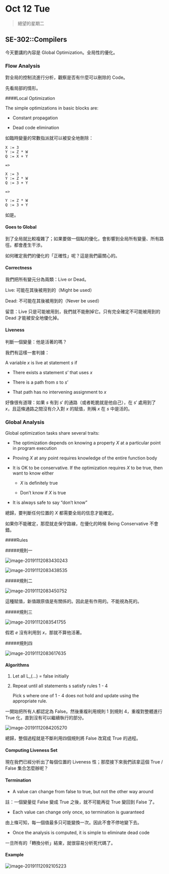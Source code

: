 # Oct 12 Tue

>    絕望的星期二

## SE-302::Compilers

今天要講的內容是 Global Optimization。全局性的優化。

### Flow Analysis

對全局的控制流進行分析，觀察是否有什麼可以刪除的 Code。

先看局部的情形。

####Local Optimization

The simple optimizations in basic blocks are: 

-   Constant propagation

-   Dead code elimination

如臨時變量的常數指派就可以被安全地刪除：

```tiger
X := 3
Y := Z * W
Q := X + Y

=>

X := 3
Y := Z * W
Q := 3 + Y

=>

Y := Z * W
Q := 3 + Y
```

如是。

#### Goes to Global

到了全局就比較複雜了；如果要做一個點的優化，會影響到全局所有變量、所有路徑。都會產生干涉。

如何確定我們的優化的「正確性」呢？這是我們最關心的。

#### Correctness

我們把所有變元分為兩類：Live or Dead。

Live: 可能在其後被用到的（Might be used）

Dead: 不可能在其後被用到的（Never be used）

留意：Live 只是可能被用到，我們就不能刪掉它。只有完全確定不可能被用到的 Dead 才能被安全地優化掉。

#### Liveness

判斷一個變量：他是活著的嗎？

我們有這樣一套判據：

A variable $x$ is live at statement $s$ if

-   There exists a statement $s’$ that uses $x$

-   There is a path from $s$ to $s’$

-   That path has no intervening assignment to $x$

好像很有道理：如果 $s$ 有到 $s'$ 的通路（或者乾脆就是他自己），在 $s'$ 處用到了 $x$，且這條通路之間沒有介入對 $x$ 的賦值，則稱 $x$ 在 $s$ 中是活的。

### Global Analysis

Global optimization tasks share several traits:

-   The optimization depends on knowing a property $X$ at a particular point in program execution

-   Proving $X$ at any point requires knowledge of the entire function body

-   It is OK to be conservative. If the optimization requires $X$ to be true, then want to know either

    -   $X$ is definitely true

    -   Don’t know if $X$ is true

-   It is always safe to say “don’t know”

總歸，要判斷任何位置的 $X$ 都需要全局的信息才能確定。

如果你不能確定，那麼就走保守路線，在優化的時候 Being Conservative 不會錯。

####Rules

#####規則一

![image-20191112083430243](12.assets/image-20191112083430243.png)

![image-20191112083438535](12.assets/image-20191112083438535.png)

#####規則二

![image-20191112083450752](12.assets/image-20191112083450752.png)

這種賦值，新值跟原值是有關係的。因此是有作用的。不能視為死的。

#####規則三

![image-20191112083541755](12.assets/image-20191112083541755.png)

假若 $e$ 沒有利用到 $x$，那就不算他活著。

#####規則四

![image-20191112083617635](12.assets/image-20191112083617635.png)

#### Algorithms

1.  Let all L_(…) = false initially

2.  Repeat until all statements s satisfy rules 1 - 4

    Pick s where one of 1 - 4 does not hold and update using the appropriate rule.

一開始把所有人都認定為 False。然後重複利用規則 1 到規則 4，重複對整體進行 True 化，直到沒有可以繼續執行的部分。

![image-20191112084205270](12.assets/image-20191112084205270.png)

總歸，整個過程就是不斷利用四個規則將 False 改寫成 True 的過程。

#### Computing Liveness Set

現在我們已經分析出了每個位置的 Liveness 性；那麼接下來我們該拿這個 True / False 集合怎麼辦呢？

#### Termination

-   A value can change from false to true, but not the other way around

註：一個變量從 False 變成 True 之後，就不可能再從 True 變回到 False 了。

-   Each value can change only once, so termination is guaranteed

由上條可知，每一個值最多只可能變換一次。因此不會不停地變下去。

-   Once the analysis is computed, it is simple to eliminate dead code

一旦所有的「轉換分析」結束，就很容易分析死代碼了。

#### Example

![image-20191112092105223](12.assets/image-20191112092105223.png)

